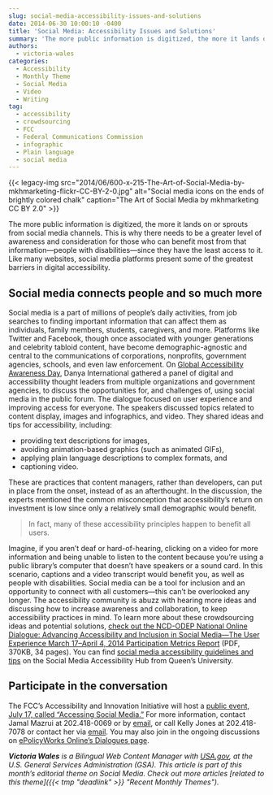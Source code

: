 ```yaml
---
slug: social-media-accessibility-issues-and-solutions
date: 2014-06-30 10:00:10 -0400
title: 'Social Media: Accessibility Issues and Solutions'
summary: 'The more public information is digitized, the more it lands on or sprouts from social media channels. This is why there needs to be a greater level of awareness and consideration for those who can benefit most from that information&mdash;people with disabilities&mdash;since they have the least access to it. Like many websites, social media platforms'
authors:
  - victoria-wales
categories:
  - Accessibility
  - Monthly Theme
  - Social Media
  - Video
  - Writing
tag:
  - accessibility
  - crowdsourcing
  - FCC
  - Federal Communications Commission
  - infographic
  - Plain language
  - social media
---
```


{{< legacy-img src="2014/06/600-x-215-The-Art-of-Social-Media-by-mkhmarketing-flickr-CC-BY-2-0.jpg" alt="Social media icons on the ends of brightly colored chalk" caption="The Art of Social Media by mkhmarketing CC BY 2.0" >}} 

The more public information is digitized, the more it lands on or sprouts from social media channels. This is why there needs to be a greater level of awareness and consideration for those who can benefit most from that information—people with disabilities—since they have the least access to it. Like many websites, social media platforms present some of the greatest barriers in digital accessibility.

## Social media connects people and so much more

Social media is a part of millions of people’s daily activities, from job searches to finding important information that can affect them as individuals, family members, students, caregivers, and more. Platforms like Twitter and Facebook, though once associated with younger generations and celebrity tabloid content, have become demographic-agnostic and central to the communications of corporations, nonprofits, government agencies, schools, and even law enforcement. On [Global Accessibility Awareness Day](http://globalaccessibilityawarenessday.org/gaad.html), Danya International gathered a panel of digital and accessibility thought leaders from multiple organizations and government agencies, to discuss the opportunities for, and challenges of, using social media in the public forum. The dialogue focused on user experience and improving access for everyone. The speakers discussed topics related to content display, images and infographics, and video. They shared ideas and tips for accessibility, including:

  * providing text descriptions for images,
  * avoiding animation-based graphics (such as animated GIFs),
  * applying plain language descriptions to complex formats, and
  * captioning video.

These are practices that content managers, rather than developers, can put in place from the onset, instead of as an afterthought. In the discussion, the experts mentioned the common misconception that accessibility’s return on investment is low since only a relatively small demographic would benefit.

> In fact, many of these accessibility principles happen to benefit all users.

Imagine, if you aren’t deaf or hard-of-hearing, clicking on a video for more information and being unable to listen to the content because you’re using a public library’s computer that doesn’t have speakers or a sound card. In this scenario, captions and a video transcript would benefit you, as well as people with disabilities. Social media can be a tool for inclusion and an opportunity to connect with all customers—this can’t be overlooked any longer. The accessibility community is abuzz with hearing more ideas and discussing how to increase awareness and collaboration, to keep accessibility practices in mind. To learn more about these crowdsourcing ideas and potential solutions, [check out the NCD-ODEP National Online Dialogue: Advancing Accessibility and Inclusion in Social Media—The User Experience March 17–April 4, 2014 Participation Metrics Report](https://s3.amazonaws.com/digitalgov/_legacy-img/2014/06/NCD-ODEP-Online-Dialogue-Participation-Metrics-Report.pdf) (PDF, 370KB, 34 pages). You can find [social media accessibility guidelines and tips](http://queensu.ca/accessibility/how-info/social-media-accessibility) on the Social Media Accessibility Hub from Queen’s University.

## Participate in the conversation

The FCC’s Accessibility and Innovation Initiative will host a [public event, July 17, called “Accessing Social Media.&#8221;](http://www.fcc.gov/events/accessing-social-media) For more information, contact Jamal Mazrui at 202.418-0069 or by [email](mailto:jamal.mazrui@fcc.gov), or call Kelly Jones at 202.418-7078 or contact her via [email](mailto:kelly.jones@fcc.gov). You may also join in the ongoing discussions on [ePolicyWorks Online’s Dialogues page](https://www.epolicyworks.org/epw/dialogues/).

_**Victoria Wales** is a Bilingual Web Content Manager with [USA.gov](http://www.usa.gov/), at the U.S. General Services Administration (GSA)._
_This article is part of this month&#8217;s editorial theme on Social Media. Check out more articles [related to this theme]({{< tmp "deadlink" >}} "Recent Monthly Themes")._
